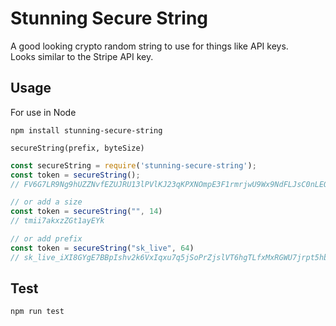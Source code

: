 # Stunning Secure String
A good looking crypto random string to use for things like API keys.  
Looks similar to the Stripe API key.


## Usage

For use in Node

`npm install stunning-secure-string`

`secureString(prefix, byteSize)`

```javascript
const secureString = require('stunning-secure-string');
const token = secureString();
// FV6G7LR9Ng9hUZZNvfEZUJRU13lPVlKJ23qKPXNOmpE3F1rmrjwU9Wx9NdFLJsC0nLEOHi88RPsX7SB4kdWY99PDXqViIuQ0Q

// or add a size
const token = secureString("", 14)
// tmii7akxzZGt1ayEYk

// or add prefix
const token = secureString("sk_live", 64)
// sk_live_iXI8GYgE7BBpIshv2k6VxIqxu7q5jSoPrZjslVT6hgTLfxMxRGWU7jrpt5hbHyi6ZNXTS09qFBQfcW6YMwFw
```

## Test

`npm run test`